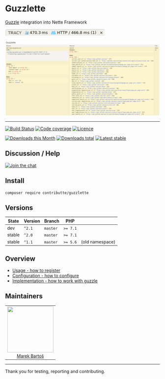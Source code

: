 # Guzzlette

[Guzzle](https://github.com/guzzle/guzzle) integration into Nette Framework

![Tab](/.docs/assets/tab.png?raw=true)

![Panel](/.docs/assets/panel.png?raw=true)

-----

[![Build Status](https://img.shields.io/travis/contributte/guzzlette.svg?style=flat-square)](https://travis-ci.org/contributte/guzzlette)
[![Code coverage](https://img.shields.io/coveralls/contributte/guzzlette.svg?style=flat-square)](https://coveralls.io/r/contributte/guzzlette)
[![Licence](https://img.shields.io/packagist/l/contributte/guzzlette.svg?style=flat-square)](https://packagist.org/packages/contributte/guzzlette)

[![Downloads this Month](https://img.shields.io/packagist/dm/contributte/guzzlette.svg?style=flat-square)](https://packagist.org/packages/contributte/guzzlette)
[![Downloads total](https://img.shields.io/packagist/dt/contributte/guzzlette.svg?style=flat-square)](https://packagist.org/packages/contributte/guzzlette)
[![Latest stable](https://img.shields.io/packagist/v/contributte/guzzlette.svg?style=flat-square)](https://packagist.org/packages/contributte/guzzlette)

## Discussion / Help

[![Join the chat](https://img.shields.io/gitter/room/contributte/contributte.svg?style=flat-square)](http://bit.ly/ctteg)

## Install

```
composer require contributte/guzzlette
```

## Versions

| State       | Version | Branch   | PHP      |                 |
|-------------|---------|----------|----------|-----------------|
| dev         | `^2.1`  | `master` | `>= 7.1` |                 |
| stable      | `^2.0`  | `master` | `>= 7.1` |                 |
| stable      | `^1.1`  | `master` | `>= 5.6` | (old namespace) |

## Overview

- [Usage - how to register](/.docs/README.md#usage)
- [Configuration - how to configure](/.docs/README.md#configuration)
- [Implementation - how to work with guzzle](/.docs/README.md#implementation)

## Maintainers

<table>
  <tbody>
    <tr>
      <td align="center">
        <a href="https://github.com/mabar">
            <img width="150" height="150" src="https://avatars0.githubusercontent.com/u/20974277?s=400&v=4">
        </a>
        </br>
        <a href="https://github.com/mabar">Marek Bartoš</a>
      </td>
    </tr>
  <tbody>
</table>

-----

Thank you for testing, reporting and contributing.
